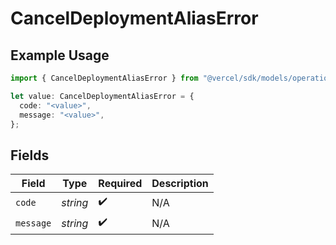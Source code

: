 # CancelDeploymentAliasError

## Example Usage

```typescript
import { CancelDeploymentAliasError } from "@vercel/sdk/models/operations/canceldeployment.js";

let value: CancelDeploymentAliasError = {
  code: "<value>",
  message: "<value>",
};
```

## Fields

| Field              | Type               | Required           | Description        |
| ------------------ | ------------------ | ------------------ | ------------------ |
| `code`             | *string*           | :heavy_check_mark: | N/A                |
| `message`          | *string*           | :heavy_check_mark: | N/A                |
